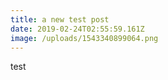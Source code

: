 ```yaml
---
title: a new test post
date: 2019-02-24T02:55:59.161Z
image: /uploads/1543340899064.png
---
```

test
